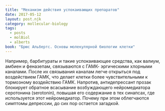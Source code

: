 ```yaml
---
title: "Механизм действия успокаивающих препаратов"
date: 2017-05-12
layout: post.njk
category: mollecular-biology
tags:
  - posts
  - molBiol
  - alberts
book: "Брюс Альбертс. Основы молекулярной биологии клетки"
---
```


Например, барбитураты и такие успокаивающее средства, как валиум, амбиен и феназепам, связываются с ГАМК- эргическими хлорными каналами. После их связывания каналам легче открыться под воздействием ГАМК, что делает клетки более чувствительными к тормозному воздействию ГАМК. Напротив, антидепрессант прозак блокирует обратное всасывание возбуждающего нейромедиатора серотонина (serotonin), повышая его содержание в тех синапсах, где используется этот нейромедиатор. Почему при этом облегчаются симптомы депрессии, до сих пор остается загадкой.
